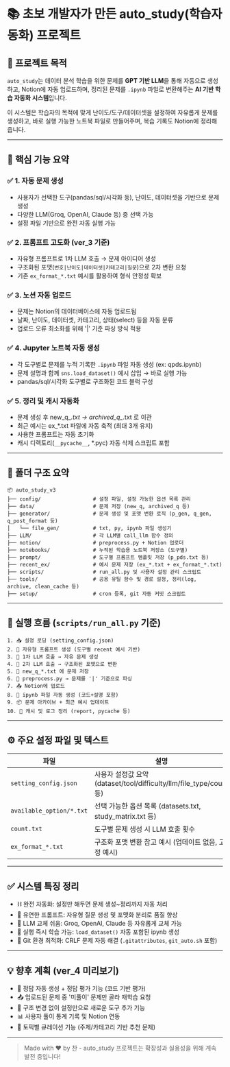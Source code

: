#  📚 초보 개발자가 만든 auto_study(학습자동화) 프로젝트

## 🔧 프로젝트 목적
`auto_study`는 데이터 분석 학습을 위한 문제를 **GPT 기반 LLM**을 통해 자동으로 생성하고,
Notion에 자동 업로드하며, 정리된 문제를 `.ipynb` 파일로 변환해주는 **AI 기반 학습 자동화 시스템**입니다.

이 시스템은 학습자의 목적에 맞게 난이도/도구/데이터셋을 설정하여 자유롭게 문제를 생성하고,
바로 실행 가능한 노트북 파일로 만들어주며, 복습 기록도 Notion에 정리해 줍니다.

---

## 🚀 핵심 기능 요약

### ✅ 1. 자동 문제 생성
- 사용자가 선택한 도구(pandas/sql/시각화 등), 난이도, 데이터셋을 기반으로 문제 생성
- 다양한 LLM(Groq, OpenAI, Claude 등) 중 선택 가능
- 설정 파일 기반으로 완전 자동 실행 가능

### ✅ 2. 프롬프트 고도화 (ver_3 기준)
- 자유형 프롬프트로 1차 LLM 호출 → 문제 아이디어 생성
- 구조화된 포맷(`번호|난이도|데이터셋|카테고리|질문`)으로 2차 변환 요청
- 기존 `ex_format_*.txt` 예시를 활용하여 형식 안정성 확보

### ✅ 3. 노션 자동 업로드
- 문제는 Notion의 데이터베이스에 자동 업로드됨
- 날짜, 난이도, 데이터셋, 카테고리, 상태(select) 등을 자동 분류
- 업로드 오류 최소화를 위해 '|' 기준 파싱 방식 적용

### ✅ 4. Jupyter 노트북 자동 생성
- 각 도구별로 문제를 누적 기록한 `.ipynb` 파일 자동 생성 (ex: qpds.ipynb)
- 문제 설명과 함께 `sns.load_dataset()` 예시 삽입 → 바로 실행 가능
- pandas/sql/시각화 도구별로 구조화된 코드 블럭 구성

### ✅ 5. 정리 및 캐시 자동화
- 문제 생성 후 new_q_*.txt → archived_q_*.txt 로 이관
- 최근 예시는 ex_*.txt 파일에 자동 축적 (최대 3개 유지)
- 사용한 프롬프트는 자동 초기화
- 캐시 디렉토리(`__pycache__`, *.pyc) 자동 삭제 스크립트 포함

---

## 🧩 폴더 구조 요약

```
📦 auto_study_v3
├── config/                 # 설정 파일, 설정 가능한 옵션 목록 관리
├── data/                   # 문제 저장 (new_q, archived_q 등)
├── generator/              # 문제 생성 및 포맷 변환 로직 (p_gen, q_gen, q_post_format 등)
│   └── file_gen/           # txt, py, ipynb 파일 생성기
├── LLM/                    # 각 LLM별 call_llm 함수 정의
├── notion/                 # preprocess.py + Notion 업로더
├── notebooks/              # 누적된 학습용 노트북 저장소 (도구별)
├── prompt/                 # 도구별 프롬프트 템플릿 저장 (p_pds.txt 등)
├── recent_ex/              # 예시 문제 저장 (ex_*.txt + ex_format_*.txt)
├── scripts/                # run_all.py 및 사용자 설정 관리 스크립트
├── tools/                  # 공용 유틸 함수 및 경로 설정, 정리(log, archive, clean_cache 등)
├── setup/                  # cron 등록, git 자동 커밋 스크립트
```

---

## 🧠 실행 흐름 (`scripts/run_all.py` 기준)

```text
1. 📥 설정 로딩 (setting_config.json)
2. 🧾 자유형 프롬프트 생성 (도구별 recent 예시 기반)
3. 🧠 1차 LLM 호출 → 자유 문제 생성
4. 🔁 2차 LLM 호출 → 구조화된 포맷으로 변환
5. 💾 new_q_*.txt 에 문제 저장
6. 🔎 preprocess.py → 문제를 '|' 기준으로 파싱
7. 📤 Notion에 업로드
8. 🧪 ipynb 파일 자동 생성 (코드+설명 포함)
9. 📦 문제 아카이브 + 최근 예시 업데이트
10. 🧼 캐시 및 로그 정리 (report, pycache 등)
```

---

## ⚙️ 주요 설정 파일 및 텍스트

| 파일 | 설명 |
|------|------|
| `setting_config.json` | 사용자 설정값 요약 (dataset/tool/difficulty/llm/file_type/count 등) |
| `available_option/*.txt` | 선택 가능한 옵션 목록 (datasets.txt, study_matrix.txt 등) |
| `count.txt` | 도구별 문제 생성 시 LLM 호출 횟수 |
| `ex_format_*.txt` | 구조화 포맷 변환 참고 예시 (업데이트 없음, 고정 예시) |

---

## ✅ 시스템 특징 정리

- ⛓ 완전 자동화: 설정만 해두면 문제 생성~정리까지 자동 처리
- 🔄 유연한 프롬프트: 자유형 질문 생성 및 포맷화 분리로 품질 향상
- 🧠 LLM 교체 쉬움: Groq, OpenAI, Claude 등 자유롭게 교체 가능
- 🧪 실행 즉시 학습 가능: `load_dataset()` 자동 포함된 ipynb 생성
- 🔐 Git 환경 최적화: CRLF 문제 자동 해결 (`.gitattributes`, `git_auto.sh` 포함)

---

## 💡 향후 계획 (ver_4 미리보기)

- 🧠 정답 자동 생성 + 정답 평가 기능 (코드 기반 평가)
- 📤 업로드된 문제 중 '미풀이' 문제만 골라 재학습 요청
- 🔄 구조 변경 없이 설정만으로 새로운 도구 추가 기능
- 📊 사용자 풀이 통계 기록 및 Notion 연동
- 🎯 토픽별 큐레이션 기능 (주제/카테고리 기반 추천 문제)

---

> Made with ❤️ by 찬 - auto_study 프로젝트는 확장성과 실용성을 위해 계속 발전 중입니다!

